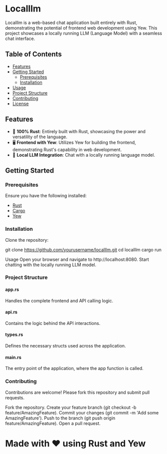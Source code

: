 # Localllm

Localllm is a web-based chat application built entirely with Rust, demonstrating the potential of frontend web development using Yew. This project showcases a locally running LLM (Language Model) with a seamless chat interface.


## Table of Contents
- [Features](#features)
- [Getting Started](#getting-started)
  - [Prerequisites](#prerequisites)
  - [Installation](#installation)
- [Usage](#usage)
- [Project Structure](#project-structure)
- [Contributing](#contributing)
- [License](#license)

## Features

- 🌟 **100% Rust**: Entirely built with Rust, showcasing the power and versatility of the language.
- 🖥️ **Frontend with Yew**: Utilizes Yew for building the frontend, demonstrating Rust's capability in web development.
- 🤖 **Local LLM Integration**: Chat with a locally running language model.

## Getting Started

### Prerequisites

Ensure you have the following installed:

- [Rust](https://www.rust-lang.org/tools/install)
- [Cargo](https://doc.rust-lang.org/cargo/getting-started/installation.html)
- [Yew](https://yew.rs/docs/getting-started/installation)

### Installation

Clone the repository:

git clone https://github.com/yourusername/localllm.git
cd localllm
cargo run

Usage
Open your browser and navigate to http://localhost:8080.
Start chatting with the locally running LLM model.

<h3>Project Structure</h3>
<!-- localllm
├── src 
│   ├── app.rs    \  // Frontend and API calling 
│   ├── api.rs     \   // API logic
│   ├── types.rs    \  // Struct definitions
│   └── main.rs      \ // Entry point, calling the app function
├── Cargo.toml       \ // Cargo configuration file
└── README.md         \  // Project README file -->
<h4>app.rs</h4>
Handles the complete frontend and API calling logic.

<h4>api.rs</h4>
Contains the logic behind the API interactions.

<h4>types.rs</h4>
Defines the necessary structs used across the application.

<h4>main.rs</h4>
The entry point of the application, where the app function is called.

<h3>Contributing</h3>
Contributions are welcome! Please fork this repository and submit pull requests.

Fork the repository.
Create your feature branch (git checkout -b feature/AmazingFeature).
Commit your changes (git commit -m 'Add some AmazingFeature').
Push to the branch (git push origin feature/AmazingFeature).
Open a pull request.

<h1 style={display:flex; justify-content:center; align-items:center}>Made with ❤️ using Rust and Yew</h1>
